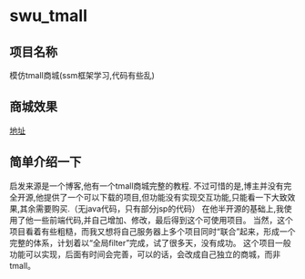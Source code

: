 # swu_tmall
## 项目名称
模仿tmall商城(ssm框架学习,代码有些乱)

## 商城效果
[地址](http://47.106.32.3:8080)

## 简单介绍一下
启发来源是一个博客,他有一个tmall商城完整的教程.
不过可惜的是,博主并没有完全开源,他提供了一个可以下载的项目,但功能没有实现交互功能,只能看一下大致效果,其余需要购买.（无java代码，只有部分jsp的代码）
在他半开源的基础上,我使用了他一些前端代码,并自己增加、修改，最后得到这个可使用项目。
当然，这个项目看着有些粗糙，而我又想将自己服务器上多个项目同时“联合”起来，形成一个完整的体系，计划着以“全局filter”完成，试了很多天，没有成功。
这个项目一般功能可以实现，后面有时间会完善，可以的话，会改成自己独立的商城，而非tmall。